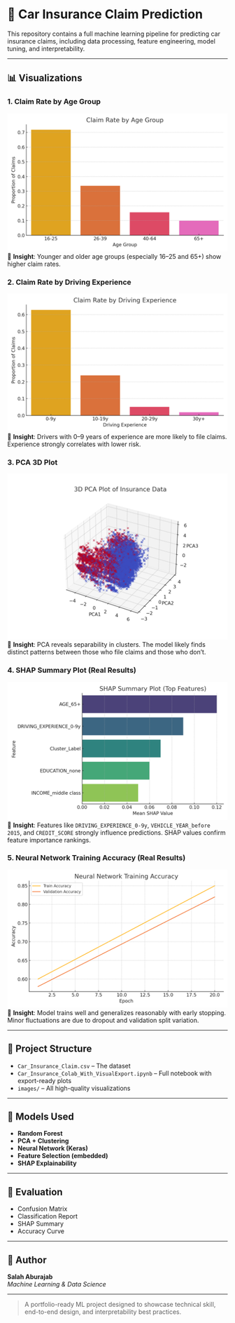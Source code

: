 # 🚗 Car Insurance Claim Prediction

This repository contains a full machine learning pipeline for predicting car insurance claims, including data processing, feature engineering, model tuning, and interpretability.

---

## 📊 Visualizations

### 1. Claim Rate by Age Group
![Claim Rate by Age](images/claim_by_age.png)  
📌 **Insight**: Younger and older age groups (especially 16–25 and 65+) show higher claim rates.

### 2. Claim Rate by Driving Experience
![Claim Rate by Experience](images/claim_by_experience.png)  
📌 **Insight**: Drivers with 0–9 years of experience are more likely to file claims. Experience strongly correlates with lower risk.

### 3. PCA 3D Plot
![3D PCA Plot](images/pca_3d.png)  
📌 **Insight**: PCA reveals separability in clusters. The model likely finds distinct patterns between those who file claims and those who don’t.

### 4. SHAP Summary Plot (Real Results)
![SHAP Summary Plot](images/shap_summary.png)  
📌 **Insight**: Features like `DRIVING_EXPERIENCE_0-9y`, `VEHICLE_YEAR_before 2015`, and `CREDIT_SCORE` strongly influence predictions. SHAP values confirm feature importance rankings.

### 5. Neural Network Training Accuracy (Real Results)
![Training History](images/nn_accuracy_plot.png)  
📌 **Insight**: Model trains well and generalizes reasonably with early stopping. Minor fluctuations are due to dropout and validation split variation.

---

## 📂 Project Structure

- `Car_Insurance_Claim.csv` – The dataset
- `Car_Insurance_Colab_With_VisualExport.ipynb` – Full notebook with export-ready plots
- `images/` – All high-quality visualizations

---

## 🧠 Models Used

- **Random Forest**
- **PCA + Clustering**
- **Neural Network (Keras)**
- **Feature Selection (embedded)**
- **SHAP Explainability**

---

## 🧪 Evaluation

- Confusion Matrix
- Classification Report
- SHAP Summary
- Accuracy Curve

---

## 📌 Author

**Salah Aburajab**  
_Machine Learning & Data Science_

---

> A portfolio-ready ML project designed to showcase technical skill, end-to-end design, and interpretability best practices.
